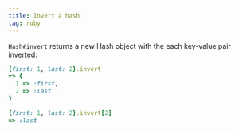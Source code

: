 ```yaml
---
title: Invert a hash
tag: ruby
---
```


`Hash#invert` returns a new Hash object with the each key-value pair inverted:

```ruby
{first: 1, last: 2}.invert
=> {
  1 => :first,
  2 => :last
}
```

```ruby
{first: 1, last: 2}.invert[2]
=> :last
```
